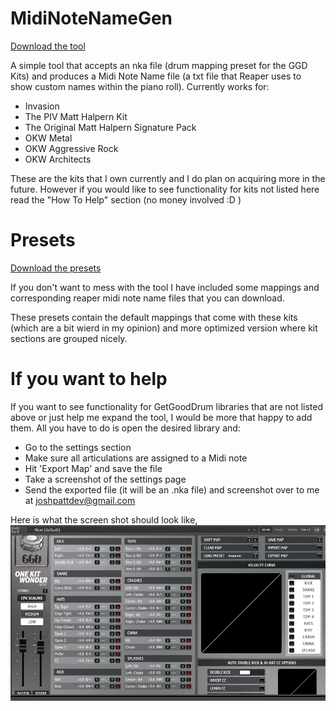 # MidiNoteNameGen

[Download the tool](https://raw.githubusercontent.com/pattersonjosh15/MidiNoteNameGen/main/download/MidiNoteNameGen.exe)

A simple tool that accepts an nka file (drum mapping preset for the GGD Kits) and 
produces a Midi Note Name file (a txt file that Reaper uses to show custom names within
the piano roll). Currently works for:
- Invasion
- The PIV Matt Halpern Kit
- The Original Matt Halpern Signature Pack
- OKW Metal
- OKW Aggressive Rock
- OKW Architects

These are the kits that I own currently and I do plan on acquiring more in the 
future.  However if you would like to see functionality for kits not listed here read 
the "How To Help" section (no money involved :D )

# Presets

[Download the presets](https://raw.githubusercontent.com/pattersonjosh15/MidiNoteNameGen/main/download/preset-pack.zip)

If you don't want to mess with the tool I have included some mappings 
and corresponding reaper midi note name files that you can download.

These presets contain the default mappings that come with these kits 
(which are a bit wierd in my opinion) and more optimized version where 
kit sections are grouped nicely.

# If you want to help

If you want to see functionality for GetGoodDrum libraries that are not listed above or 
just help me expand the tool, I would be more that happy to add them. All you have to do is 
open the desired library and:
- Go to the settings section
- Make sure all articulations are assigned to a Midi note
- Hit 'Export Map' and save the file
- Take a screenshot of the settings page
- Send the exported file (it will be an .nka file) and screenshot over to me at joshpattdev@gmail.com  

Here is what the screen shot should look like,  
![](./docs/screenshots/example.JPG)



